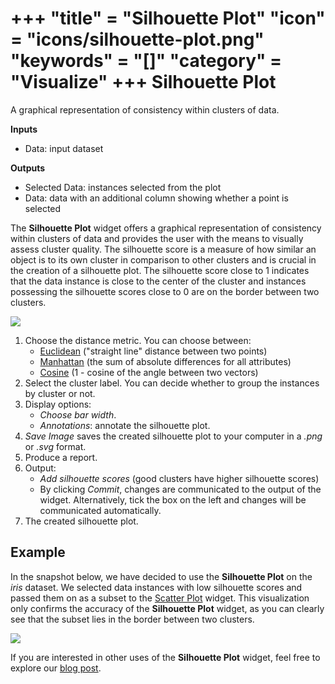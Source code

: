 +++
"title" = "Silhouette Plot"
"icon" = "icons/silhouette-plot.png"
"keywords" = "[]"
"category" = "Visualize"
+++
Silhouette Plot
===============

A graphical representation of consistency within clusters of data.

**Inputs**

- Data: input dataset

**Outputs**

- Selected Data: instances selected from the plot
- Data: data with an additional column showing whether a point is selected

The **Silhouette Plot** widget offers a graphical representation of consistency within clusters of data and provides the user with the means to visually assess cluster quality. The silhouette score is a measure of how similar an object is to its own cluster in comparison to other clusters and is crucial in the creation of a silhouette plot. The silhouette score close to 1 indicates that the data instance is close to the center of the cluster and instances possessing the silhouette scores close to 0 are on the border between two clusters.

![](/images/SilhouettePlot-stamped.png)

1. Choose the distance metric. You can choose between:
   - [Euclidean](https://en.wikipedia.org/wiki/Euclidean_distance) ("straight line" distance between two points)
   - [Manhattan](https://en.wiktionary.org/wiki/Manhattan_distance) (the sum of absolute differences for all attributes)
   - [Cosine](https://en.wiktionary.org/wiki/Cosine_similarity) (1 - cosine of the angle between two vectors)
2. Select the cluster label. You can decide whether to group the instances by cluster or not.
3. Display options:
   - *Choose bar width*.
   - *Annotations*: annotate the silhouette plot.
4. *Save Image* saves the created silhouette plot to your computer in a *.png* or *.svg* format.
5. Produce a report.
6. Output:
   - *Add silhouette scores* (good clusters have higher silhouette scores)
   - By clicking *Commit*, changes are communicated to the output of the widget. Alternatively, tick the box on the left and changes will be communicated automatically.
7. The created silhouette plot.

Example
-------

In the snapshot below, we have decided to use the **Silhouette Plot** on the *iris* dataset. We selected data instances with low silhouette scores and passed them on as a subset to the [Scatter Plot](../visualize/scatterplot.md) widget. This visualization only confirms the accuracy of the **Silhouette Plot** widget, as you can clearly see that the subset lies in the border between two clusters.

![](/images/SilhouettePlot-Example.png)

If you are interested in other uses of the **Silhouette Plot** widget, feel free to explore our [blog post](http://blog.biolab.si/2016/03/23/all-i-see-is-silhouette/).
